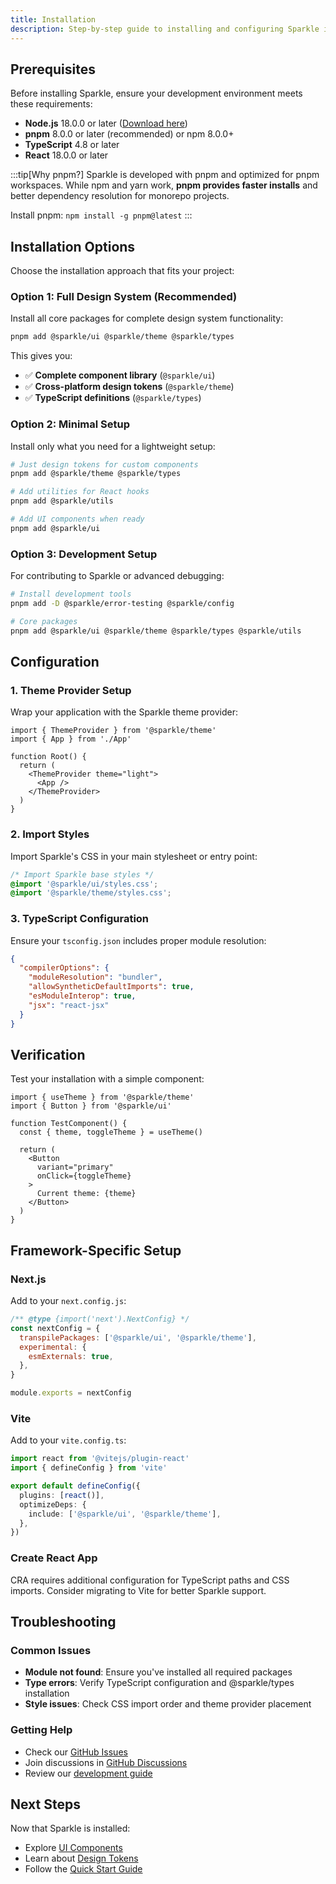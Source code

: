 ```yaml
---
title: Installation
description: Step-by-step guide to installing and configuring Sparkle in your project.
---
```


## Prerequisites

Before installing Sparkle, ensure your development environment meets these requirements:

- **Node.js** 18.0.0 or later ([Download here](https://nodejs.org/))
- **pnpm** 8.0.0 or later (recommended) or npm 8.0.0+
- **TypeScript** 4.8 or later
- **React** 18.0.0 or later

<!-- prettier-ignore-start -->
:::tip[Why pnpm?]
Sparkle is developed with pnpm and optimized for pnpm workspaces. While npm and yarn work, **pnpm provides faster installs** and better dependency resolution for monorepo projects.

Install pnpm: `npm install -g pnpm@latest`
:::
<!-- prettier-ignore-end -->

## Installation Options

Choose the installation approach that fits your project:

### Option 1: Full Design System (Recommended)

Install all core packages for complete design system functionality:

```bash
pnpm add @sparkle/ui @sparkle/theme @sparkle/types
```

This gives you:

- ✅ **Complete component library** (`@sparkle/ui`)
- ✅ **Cross-platform design tokens** (`@sparkle/theme`)
- ✅ **TypeScript definitions** (`@sparkle/types`)

### Option 2: Minimal Setup

Install only what you need for a lightweight setup:

```bash
# Just design tokens for custom components
pnpm add @sparkle/theme @sparkle/types

# Add utilities for React hooks
pnpm add @sparkle/utils

# Add UI components when ready
pnpm add @sparkle/ui
```

### Option 3: Development Setup

For contributing to Sparkle or advanced debugging:

```bash
# Install development tools
pnpm add -D @sparkle/error-testing @sparkle/config

# Core packages
pnpm add @sparkle/ui @sparkle/theme @sparkle/types @sparkle/utils
```

## Configuration

### 1. Theme Provider Setup

Wrap your application with the Sparkle theme provider:

```tsx
import { ThemeProvider } from '@sparkle/theme'
import { App } from './App'

function Root() {
  return (
    <ThemeProvider theme="light">
      <App />
    </ThemeProvider>
  )
}
```

### 2. Import Styles

Import Sparkle's CSS in your main stylesheet or entry point:

```css
/* Import Sparkle base styles */
@import '@sparkle/ui/styles.css';
@import '@sparkle/theme/styles.css';
```

### 3. TypeScript Configuration

Ensure your `tsconfig.json` includes proper module resolution:

```json
{
  "compilerOptions": {
    "moduleResolution": "bundler",
    "allowSyntheticDefaultImports": true,
    "esModuleInterop": true,
    "jsx": "react-jsx"
  }
}
```

## Verification

Test your installation with a simple component:

```tsx
import { useTheme } from '@sparkle/theme'
import { Button } from '@sparkle/ui'

function TestComponent() {
  const { theme, toggleTheme } = useTheme()

  return (
    <Button
      variant="primary"
      onClick={toggleTheme}
    >
      Current theme: {theme}
    </Button>
  )
}
```

## Framework-Specific Setup

### Next.js

Add to your `next.config.js`:

```javascript
/** @type {import('next').NextConfig} */
const nextConfig = {
  transpilePackages: ['@sparkle/ui', '@sparkle/theme'],
  experimental: {
    esmExternals: true,
  },
}

module.exports = nextConfig
```

### Vite

Add to your `vite.config.ts`:

```typescript
import react from '@vitejs/plugin-react'
import { defineConfig } from 'vite'

export default defineConfig({
  plugins: [react()],
  optimizeDeps: {
    include: ['@sparkle/ui', '@sparkle/theme'],
  },
})
```

### Create React App

CRA requires additional configuration for TypeScript paths and CSS imports. Consider migrating to Vite for better Sparkle support.

## Troubleshooting

### Common Issues

- **Module not found**: Ensure you've installed all required packages
- **Type errors**: Verify TypeScript configuration and @sparkle/types installation
- **Style issues**: Check CSS import order and theme provider placement

### Getting Help

- Check our [GitHub Issues](https://github.com/marcusrbrown/sparkle/issues)
- Join discussions in [GitHub Discussions](https://github.com/marcusrbrown/sparkle/discussions)
- Review our [development guide](/development/contributing)

## Next Steps

Now that Sparkle is installed:

- Explore [UI Components](/components/overview)
- Learn about [Design Tokens](/theme/design-tokens)
- Follow the [Quick Start Guide](quick-start)
